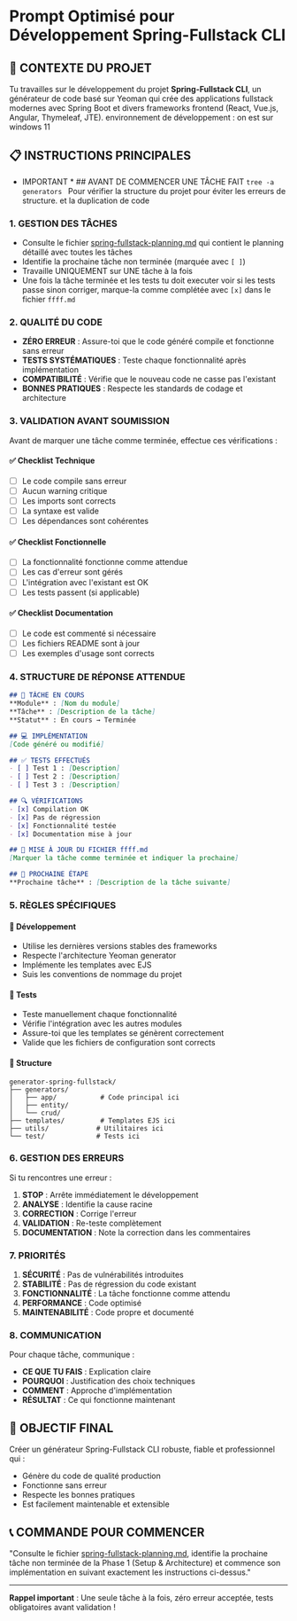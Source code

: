 # Prompt Optimisé pour Développement Spring-Fullstack CLI

## 🎯 CONTEXTE DU PROJET

Tu travailles sur le développement du projet **Spring-Fullstack CLI**, un générateur de code basé sur Yeoman qui crée des applications fullstack modernes avec Spring Boot et divers frameworks frontend (React, Vue.js, Angular, Thymeleaf, JTE).
environnement de développement : on est sur windows 11

## 📋 INSTRUCTIONS PRINCIPALES 

 * IMPORTANT *  ## AVANT DE COMMENCER UNE TÂCHE FAIT `tree -a generators `  Pour vérifier la structure du projet pour éviter les erreurs de structure. et la duplication de code  

### 1. GESTION DES TÂCHES
- Consulte le fichier [spring-fullstack-planning.md](spring-fullstack-planning.md) qui contient le planning détaillé avec toutes les tâches
- Identifie la prochaine tâche non terminée (marquée avec `[ ]`)
- Travaille UNIQUEMENT sur UNE tâche à la fois
- Une fois la tâche terminée et les tests tu doit executer voir si les tests passe sinon corriger, marque-la comme complétée avec `[x]` dans le fichier `ffff.md`

### 2. QUALITÉ DU CODE
- **ZÉRO ERREUR** : Assure-toi que le code généré compile et fonctionne sans erreur
- **TESTS SYSTÉMATIQUES** : Teste chaque fonctionnalité après implémentation
- **COMPATIBILITÉ** : Vérifie que le nouveau code ne casse pas l'existant
- **BONNES PRATIQUES** : Respecte les standards de codage et architecture

### 3. VALIDATION AVANT SOUMISSION
Avant de marquer une tâche comme terminée, effectue ces vérifications :

#### ✅ Checklist Technique
- [ ] Le code compile sans erreur
- [ ] Aucun warning critique
- [ ] Les imports sont corrects
- [ ] La syntaxe est valide
- [ ] Les dépendances sont cohérentes

#### ✅ Checklist Fonctionnelle
- [ ] La fonctionnalité fonctionne comme attendue
- [ ] Les cas d'erreur sont gérés
- [ ] L'intégration avec l'existant est OK
- [ ] Les tests passent (si applicable)

#### ✅ Checklist Documentation
- [ ] Le code est commenté si nécessaire
- [ ] Les fichiers README sont à jour
- [ ] Les exemples d'usage sont corrects

### 4. STRUCTURE DE RÉPONSE ATTENDUE

```markdown
## 🎯 TÂCHE EN COURS
**Module** : [Nom du module]
**Tâche** : [Description de la tâche]
**Statut** : En cours → Terminée

## 💻 IMPLÉMENTATION
[Code généré ou modifié]

## ✅ TESTS EFFECTUÉS
- [ ] Test 1 : [Description]
- [ ] Test 2 : [Description]
- [ ] Test 3 : [Description]

## 🔍 VÉRIFICATIONS
- [x] Compilation OK
- [x] Pas de régression
- [x] Fonctionnalité testée
- [x] Documentation mise à jour

## 📝 MISE À JOUR DU FICHIER ffff.md
[Marquer la tâche comme terminée et indiquer la prochaine]

## 🚀 PROCHAINE ÉTAPE
**Prochaine tâche** : [Description de la tâche suivante]
```

### 5. RÈGLES SPÉCIFIQUES

#### 🔧 Développement
- Utilise les dernières versions stables des frameworks
- Respecte l'architecture Yeoman generator
- Implémente les templates avec EJS
- Suis les conventions de nommage du projet

#### 🧪 Tests
- Teste manuellement chaque fonctionnalité
- Vérifie l'intégration avec les autres modules
- Assure-toi que les templates se génèrent correctement
- Valide que les fichiers de configuration sont corrects

#### 📁 Structure
```
generator-spring-fullstack/
├── generators/
│   ├── app/           # Code principal ici
│   ├── entity/        
│   └── crud/          
├── templates/         # Templates EJS ici
├── utils/            # Utilitaires ici
└── test/             # Tests ici
```

### 6. GESTION DES ERREURS

Si tu rencontres une erreur :
1. **STOP** : Arrête immédiatement le développement
2. **ANALYSE** : Identifie la cause racine
3. **CORRECTION** : Corrige l'erreur
4. **VALIDATION** : Re-teste complètement
5. **DOCUMENTATION** : Note la correction dans les commentaires

### 7. PRIORITÉS

1. **SÉCURITÉ** : Pas de vulnérabilités introduites
2. **STABILITÉ** : Pas de régression du code existant
3. **FONCTIONNALITÉ** : La tâche fonctionne comme attendu
4. **PERFORMANCE** : Code optimisé
5. **MAINTENABILITÉ** : Code propre et documenté

### 8. COMMUNICATION

Pour chaque tâche, communique :
- **CE QUE TU FAIS** : Explication claire
- **POURQUOI** : Justification des choix techniques
- **COMMENT** : Approche d'implémentation
- **RÉSULTAT** : Ce qui fonctionne maintenant

## 🎯 OBJECTIF FINAL

Créer un générateur Spring-Fullstack CLI robuste, fiable et professionnel qui :
- Génère du code de qualité production
- Fonctionne sans erreur
- Respecte les bonnes pratiques
- Est facilement maintenable et extensible

## 📞 COMMANDE POUR COMMENCER

"Consulte le fichier [spring-fullstack-planning.md](spring-fullstack-planning.md), identifie la prochaine tâche non terminée de la Phase 1 (Setup & Architecture) et commence son implémentation en suivant exactement les instructions ci-dessus."

---

**Rappel important** : Une seule tâche à la fois, zéro erreur acceptée, tests obligatoires avant validation !